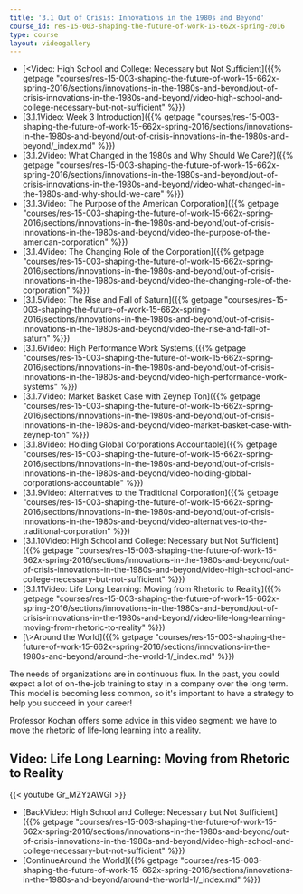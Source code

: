 ```yaml
---
title: '3.1 Out of Crisis: Innovations in the 1980s and Beyond'
course_id: res-15-003-shaping-the-future-of-work-15-662x-spring-2016
type: course
layout: videogallery
---
```

*   [<Video: High School and College: Necessary but Not Sufficient]({{% getpage "courses/res-15-003-shaping-the-future-of-work-15-662x-spring-2016/sections/innovations-in-the-1980s-and-beyond/out-of-crisis-innovations-in-the-1980s-and-beyond/video-high-school-and-college-necessary-but-not-sufficient" %}})
*   [3.1.1Video: Week 3 Introduction]({{% getpage "courses/res-15-003-shaping-the-future-of-work-15-662x-spring-2016/sections/innovations-in-the-1980s-and-beyond/out-of-crisis-innovations-in-the-1980s-and-beyond/_index.md" %}})
*   [3.1.2Video: What Changed in the 1980s and Why Should We Care?]({{% getpage "courses/res-15-003-shaping-the-future-of-work-15-662x-spring-2016/sections/innovations-in-the-1980s-and-beyond/out-of-crisis-innovations-in-the-1980s-and-beyond/video-what-changed-in-the-1980s-and-why-should-we-care" %}})
*   [3.1.3Video: The Purpose of the American Corporation]({{% getpage "courses/res-15-003-shaping-the-future-of-work-15-662x-spring-2016/sections/innovations-in-the-1980s-and-beyond/out-of-crisis-innovations-in-the-1980s-and-beyond/video-the-purpose-of-the-american-corporation" %}})
*   [3.1.4Video: The Changing Role of the Corporation]({{% getpage "courses/res-15-003-shaping-the-future-of-work-15-662x-spring-2016/sections/innovations-in-the-1980s-and-beyond/out-of-crisis-innovations-in-the-1980s-and-beyond/video-the-changing-role-of-the-corporation" %}})
*   [3.1.5Video: The Rise and Fall of Saturn]({{% getpage "courses/res-15-003-shaping-the-future-of-work-15-662x-spring-2016/sections/innovations-in-the-1980s-and-beyond/out-of-crisis-innovations-in-the-1980s-and-beyond/video-the-rise-and-fall-of-saturn" %}})
*   [3.1.6Video: High Performance Work Systems]({{% getpage "courses/res-15-003-shaping-the-future-of-work-15-662x-spring-2016/sections/innovations-in-the-1980s-and-beyond/out-of-crisis-innovations-in-the-1980s-and-beyond/video-high-performance-work-systems" %}})
*   [3.1.7Video: Market Basket Case with Zeynep Ton]({{% getpage "courses/res-15-003-shaping-the-future-of-work-15-662x-spring-2016/sections/innovations-in-the-1980s-and-beyond/out-of-crisis-innovations-in-the-1980s-and-beyond/video-market-basket-case-with-zeynep-ton" %}})
*   [3.1.8Video: Holding Global Corporations Accountable]({{% getpage "courses/res-15-003-shaping-the-future-of-work-15-662x-spring-2016/sections/innovations-in-the-1980s-and-beyond/out-of-crisis-innovations-in-the-1980s-and-beyond/video-holding-global-corporations-accountable" %}})
*   [3.1.9Video: Alternatives to the Traditional Corporation]({{% getpage "courses/res-15-003-shaping-the-future-of-work-15-662x-spring-2016/sections/innovations-in-the-1980s-and-beyond/out-of-crisis-innovations-in-the-1980s-and-beyond/video-alternatives-to-the-traditional-corporation" %}})
*   [3.1.10Video: High School and College: Necessary but Not Sufficient]({{% getpage "courses/res-15-003-shaping-the-future-of-work-15-662x-spring-2016/sections/innovations-in-the-1980s-and-beyond/out-of-crisis-innovations-in-the-1980s-and-beyond/video-high-school-and-college-necessary-but-not-sufficient" %}})
*   [3.1.11Video: Life Long Learning: Moving from Rhetoric to Reality]({{% getpage "courses/res-15-003-shaping-the-future-of-work-15-662x-spring-2016/sections/innovations-in-the-1980s-and-beyond/out-of-crisis-innovations-in-the-1980s-and-beyond/video-life-long-learning-moving-from-rhetoric-to-reality" %}})
*   [\\>Around the World]({{% getpage "courses/res-15-003-shaping-the-future-of-work-15-662x-spring-2016/sections/innovations-in-the-1980s-and-beyond/around-the-world-1/_index.md" %}})

The needs of organizations are in continuous flux. In the past, you could expect a lot of on-the-job training to stay in a company over the long term. This model is becoming less common, so it's important to have a strategy to help you succeed in your career!

Professor Kochan offers some advice in this video segment: we have to move the rhetoric of life-long learning into a reality.

Video: Life Long Learning: Moving from Rhetoric to Reality
----------------------------------------------------------

{{< youtube Gr\_MZYzAWGI >}}

*   [BackVideo: High School and College: Necessary but Not Sufficient]({{% getpage "courses/res-15-003-shaping-the-future-of-work-15-662x-spring-2016/sections/innovations-in-the-1980s-and-beyond/out-of-crisis-innovations-in-the-1980s-and-beyond/video-high-school-and-college-necessary-but-not-sufficient" %}})
*   [ContinueAround the World]({{% getpage "courses/res-15-003-shaping-the-future-of-work-15-662x-spring-2016/sections/innovations-in-the-1980s-and-beyond/around-the-world-1/_index.md" %}})